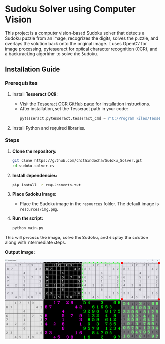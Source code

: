 # Sudoku Solver using Computer Vision

This project is a computer vision-based Sudoku solver that detects a Sudoku puzzle from an image, recognizes the digits, solves the puzzle, and overlays the solution back onto the original image. It uses OpenCV for image processing, pytesseract for optical character recognition (OCR), and a backtracking algorithm to solve the Sudoku.

## Installation Guide

### Prerequisites

1. Install **Tesseract OCR**:
   - Visit the [Tesseract OCR GitHub page](https://github.com/tesseract-ocr/tesseract) for installation instructions.
   - After installation, set the Tesseract path in your code:
     ```python
     pytesseract.pytesseract.tesseract_cmd = r'C:/Program Files/Tesseract-OCR/tesseract.exe'
     ```

2. Install Python and required libraries.

### Steps

1. **Clone the repository:**
   ```bash
   git clone https://github.com/chithindocha/Sudoku_Solver.git
   cd sudoku-solver-cv
   ```

2. **Install dependencies:**
   ```bash
   pip install -r requirements.txt
   ```

3. **Place Sudoku Image:**
   - Place the Sudoku image in the `resources` folder. The default image is `resources/img.png`.

4. **Run the script:**
   ```bash
   python main.py
   ```

This will process the image, solve the Sudoku, and display the solution along with intermediate steps.

**Output Image:**

<img src="resources/Output_image.png" />

